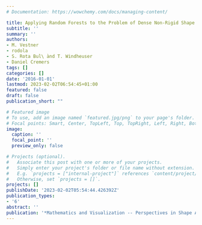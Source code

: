 ```yaml
---
# Documentation: https://wowchemy.com/docs/managing-content/

title: Applying Random Forests to the Problem of Dense Non-Rigid Shape Correspondence
subtitle: ''
summary: ''
authors:
- M. Vestner
- rodola
- S. Rota Bul\ ̀and T. Windheuser
- Daniel Cremers
tags: []
categories: []
date: '2016-01-01'
lastmod: 2023-02-02T06:54:45+01:00
featured: false
draft: false
publication_short: ""

# Featured image
# To use, add an image named `featured.jpg/png` to your page's folder.
# Focal points: Smart, Center, TopLeft, Top, TopRight, Left, Right, BottomLeft, Bottom, BottomRight.
image:
  caption: ''
  focal_point: ''
  preview_only: false

# Projects (optional).
#   Associate this post with one or more of your projects.
#   Simply enter your project's folder or file name without extension.
#   E.g. `projects = ["internal-project"]` references `content/project/deep-learning/index.md`.
#   Otherwise, set `projects = []`.
projects: []
publishDate: '2023-02-02T05:54:44.426392Z'
publication_types:
- '6'
abstract: ''
publication: '*Mathematics and Visualization -- Perspectives in Shape Analysis*'
---
```

